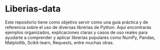 # Liberias-data
Este repositorio tiene como objetivo servir como una guía práctica y de referencia sobre el uso de diversas librerías de Python. Aquí encontrarás ejemplos organizados, explicaciones claras y casos de uso reales para ayudarte a comprender y aplicar librerías populares como NumPy, Pandas, Matplotlib, Scikit-learn, Requests, entre muchas otras.
